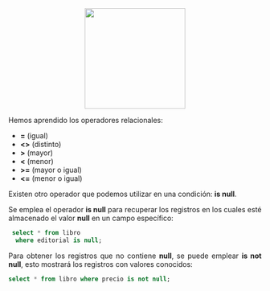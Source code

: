 <div align="justify">

<div align="center">
<img src="https://www.comunidadbaratz.com/wp-content/uploads/Sabes-cuales-son-los-libros-mas-vendidos-de-2017-a-traves-de-Internet-en-Espana.jpg" width="200px"/>
</div>

Hemos aprendido los operadores relacionales:
 - __=__ (igual)
 - __<>__ (distinto)
 - __>__ (mayor)
 - __<__ (menor)
 - __>=__ (mayor o igual)
 - __<=__ (menor o igual)

Existen otro operador que podemos utilizar en una condición: __is null__.

Se emplea el operador __is null__ para recuperar los registros en los cuales esté almacenado el valor __null__ en un campo específico:

```sql
 select * from libro
  where editorial is null;
```
Para obtener los registros que no contiene __null__, se puede emplear __is not null__, esto mostrará los registros con valores conocidos:

```sql
select * from libro where precio is not null;  
```

</div>
